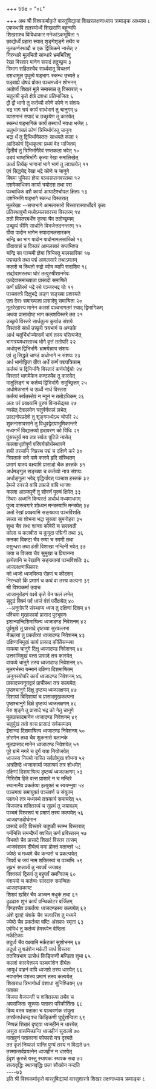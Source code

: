 +++
title = "०८"

+++
अथ श्री विश्वकर्माकृते वास्तुविद्यायां शिखरलक्षणाध्याय क्रमाङ्क आध्याय ८  
एकस्थापि तलस्योर्ध्वे शिखराणि बहून्यपि  
शिखराश्च विविधाकार मनेकांऽकभूषिता १  
छाद्योर्ध्वे प्रहारा स्यात् शृङ्गेशृङ्गे तथैव च  
मूलकर्णस्थादौ च एक द्वित्रिक्रमे न्यसेत् २  
निरन्धारे मूलभितौ सान्धारे भ्रमभित्तिषु  
रेखा विस्तार मानेन सपादं तदुच्छ्रय ३  
त्रिभाग सहितश्चैव सार्ध्ववातु विचक्षणं  
दशधामूल पृथुत्वे षड्भागः स्कन्ध उच्यते ४  
षड्बाह्ये दोषदं प्रोक्त पञ्चमध्येन शोभनम्  
अतोर्घ्वं शिखरं मूले समासान्न तु विस्तरात् ५  
चतुरश्री कृते क्षेत्रे दशधा प्रतिभाजितः ६  
द्वौ द्वौ भागो तु कर्तव्यौ कोणे कोणे न संशयः  
भद्र भाग त्रयं कार्यं सार्धभागं तु चानुगम् ७  
व्यासमानं सपादं च उच्छ्रयेण तु कारयेत्  
स्कन्धं षड्भागिकं कार्यं तस्यार्धे नवधा भजेत् ८  
चतुर्भागायतं कोणं त्रिभिर्भागंस्तु चानुगः  
भद्रा र्धं तु द्विभिर्भागेस्ततः साधयते कला ९  
आदिकोणं द्विधाकृत्वा प्रथमं वेद भाजितम्  
द्वितीयं तु त्रिभिर्भागैरेवं सप्तकला भवेत् १०  
उदयं चाष्टभिर्भागैः कृत्वा रेखा समालिखेत्  
ऊर्ध्व तिर्यक् भागानां भागे भागं तु लाञ्छयेत् ११  
एवं सिद्धयेद् रेखा भद्रे कोणे च चानुगे  
विषमा भूमिका ज्ञेया पञ्चसप्तनवस्तथा १२  
दशमेकाधिका कार्या त्रयोदश तथा परा  
पञ्चाधिकं दशै कार्या आघाटैश्चोपल क्षिताः १३  
दशभिर्भागे षड्भागे स्कन्ध विस्तरात्  
मूलरेखाः --सप्तभागे आमलासारो विस्तारास्यार्धोदये कृतः  
प्रतिरथावुभौ मध्येऽमलसारस्य विस्तरम् १४  
ततो विस्तरमर्धेन कृत्वा चैव ततोच्छ्रयम्  
उच्छ्रयं त्रीणि सार्धानि विभजेत्तदनन्तरम् १५  
ग्रीवा पादोन भागेन सपादामलसारकम्  
चन्द्रि का भाग पादोन पादोनामलसारिको १६  
ग्रीवायासं च विस्तरं आमलसारं सप्तभिश्च  
चन्द्रि का पञ्चमी ज्ञेया त्रिभिस्तु मालसारिका १७  
पद्मच्छत्रे तथा पद्मं आमलसारे तथाऽमलम्  
कलशे च स्थितो रुद्रो व्योम व्यापि सदाशिव १८  
सद्योवामस्तथा घोरं तत्पुरुषीशानमेवः  
एतदेवासमाख्याता प्रासादो समाश्रिते  
कर्णं प्रतिरथे भद्रे रथे पञ्जरभद्र योः १९  
पञ्चवक्त्रे दिक्षुभद्रे अङ्ग सङ्ख्या प्रशस्यते  
एता देवाः समाख्याता प्रासादेषु समाश्रिता २०  
मूलरेखास्य मानेन कलशं पञ्चभागतमं स्याद् द्विभागिकम्  
अथवा प्रासादोष्ट भाग कलशविस्तरे तत २१  
उच्छ्रये विस्तरे सार्धतुल्य कुर्यान्न संशये  
विस्तारो सार्ध उच्छ्रये त्रयभागं च अण्डके  
आर्ध चतुर्भिर्भाज्येत्सर्वं भागं तस्य परित्यजेत्  
भागत्रयमधस्ताच्च भोगे वृत्तं ततोपरि २२  
अधोवृत्तं द्विभिर्भागैः भ्रामयेन्नात्र संशयः  
एवं तु सिद्धते चाण्डं अधोभागे न संशयः २३  
अर्ध भागोछ्रिता ग्रीवा अर्धे कर्णं पद्मपत्रिकाम्  
कर्तव्यं च द्विभिर्भागैः विस्तारं कर्णयोर्द्वयोः २४  
विस्तारं भागमेकेन कण्ठस्यैव तु कारयेत्  
मातुलिङ्गं च कर्तव्यं द्विभिर्भागैः समुच्छ्रितम् २५  
अधोमेकभागं च ऊर्ध्वे नार्ध विस्तरा  
कर्तव्यं सर्वतस्तेवं न न्यूनं न ततोऽधिकम् २६  
अतः परं प्रवक्ष्यामि पुरुषं विन्यसेद्यथा २७  
न्यसेत् देवालयेन चतुर्वर्गफलं लभेत्  
छाद्यनोपप्रदेशे तु शृङ्गमध्येऽथ चोपरि २८  
शुकनासावसाने तु विधुवद्वेदयाभूमिकान्तरे  
मध्यगर्भे विद्यातव्यो हृदावरण को विधिः २९  
पुंसस्तुर्य मय तत्र सर्वतः पुटिते न्यसेत्  
कलशाधृतोपूर्ण परिपर्यकोर्धस्थापने  
शयी तस्यामि निप्रस्थ पद्मं च दक्षिणे करे ३०  
त्रिपताकं करे वामे कारये हृदि संस्थितम्  
प्रमाणं यास्य वक्ष्यामि प्रासादो चैक हस्तके ३१  
अर्धमङ्गुल सङ्ख्या च कर्तव्यो नात्र संशयः  
अर्धाङ्गुला भवेद् वृद्धिर्यावत् पञ्चाश हस्तकं ३२  
हेमजे रनरजे वापि ताम्रजे वापि भागशः  
कलश आञ्जपूर्णे तु सौवर्णं पुरुषं क्षिपेत् ३३  
स्थिरः अध्मनि विन्यस्तं अधोधं मध्यमाधमम्  
पूज्य वास्त्वगारे शोध्यन मन्त्रस्याभि मन्त्रयेत् ३४  
अतो रेखां प्रवक्ष्यामि सङ्ख्यया पञ्चविंशतिः  
सच्या सा शोभना भद्रा सुरूपा सुमनोहरा ३५  
शुभा चैव तथा शान्ता कौबेरी च सरस्वती  
कोला च कलवीरा च कुमुदा पद्मिनी तथा ३६  
कनका विकटा चैव रम्या च रमणी तथा  
वसुन्धरा तथा हंसी विशाखा नन्दिनी भवेत् ३७  
जया च विजया चैव सुमुखा च प्रियानना  
इत्येतानि च रेखाणि सङ्ख्यायां पञ्चविंशतिः ३८  
ध्वजलक्षणाधिकारः  
को ध्वजो ध्वजमित्या रोहणं च कीदशम्  
निरन्धारे किं प्रमाणं च कथं वा तस्य कल्पना ३९  
श्री विश्वकर्मा उवाच  
ध्वजानुरोहणं वक्ष्ये कृते येन फलं लभेत्  
सुदृढं विषमं पर्व ध्वजं वंशं परीक्षयेत् ४०  
\--अनुगोपरि संस्थाप्य ध्वज तु दक्षिणां दिशम् ४१  
पश्चिमा मुखाकार्या प्रासाद पुरभूषणः  
इशान्यान्दिशिमाश्रित्य ध्वजादण्ड निवेशनम् ४२  
पूर्वमुखे तु प्रासादे दृष्टव्या सुरवल्लभा  
नैऋत्यां तु प्रकर्तव्यां ध्वजादण्ड निवेशनम् ४३  
दक्षिणाभिमुखं कार्य प्रासाद कीर्तिसम्भवा  
वायव्या चानुगे दिक्षु ध्वजादण्ड निवेशनम् ४४  
उत्तराभिमुखं वत्स प्रासादे तत्र कारयेत्  
वायव्ये चानुगे तस्य ध्वजादण्ड निवेशनम् ४५  
मूलगर्भस्य यन्मानं दक्षिणा दिशमाश्रितम्  
अनुगस्योपरि कार्यं ध्वजादण्ड निवेशनम् ४६  
प्रासादस्यनुयद्वारं प्राचीस्था तत्र कल्पयेत्  
पृष्ठश्चानुगे दिक्षु दृष्टव्य ध्वजलक्षणम् ४७  
दिशायां बिदिशायां च प्रासादमुखकल्पना  
पृष्ठश्चानुगे दिक्षे दृष्टव्यं ध्वजलक्षणम् ४८  
मेरु शृङ्गे तु प्रासादे भद्र को गेतु चानुगे  
मूलप्रासादमानेन ध्वजादण्ड निवेशनम् ४९  
चतुर्मुखं ततो वत्स प्रासादं सर्वकामदम्  
ईशान्यां दिशमाश्रित्य ध्वजादण्ड निवेशनम् ५०  
तोरणेन तथा चैव शुकनासे बलानके  
मूलप्रासाद मानेन ध्वजादण्ड निवेशयेत् ५१  
पूरे ग्रामे नगरे च दुर्ग यत्रा नियोजयेत्  
ध्वजस्य नियमो नास्ति सर्वतोमुख शोभना ५२  
अत्रतिष्ठे ध्वजाकार्या जलाश्रयं तत्र शोधयेत्  
दक्षिणां दिशमाश्रित्य दृष्टव्यं ध्वजलक्षणम् ५३  
गिरिदोष हिते वत्स प्रासादे न च मन्दिरे  
स्थानानैव प्रकर्तव्या इत्युक्तं च स्वयम्भुवा ५४  
पञ्चगव्य समायुक्तं पञ्चवर्ण च संयुतम्  
प्लावधे तत्र मध्यस्थे तत्रकार्य समाचरेत् ५५  
विजयश्च शक्तिरूपं च सुप्रभं तु जयावहम्  
पञ्चमं विश्वरूपं च प्रमाणं तस्य कल्पयेत् ५६  
ध्वजदण्डदीर्घमान  
प्रासादे कटि विस्तारे चतुष्की स्तम्भ विस्तरात्  
गर्मभित्ति समन्दैर्घ्यं क्वचित् कर्ण प्रविस्तरम् ५७  
विभक्ते चैव प्रासादे शिखरं विस्तर तत्सम्  
ध्वजवंशस्य दीर्घत्वं मया प्रोक्तं मतान्तरे ५८  
ज्येष्ठे च मध्यमे चैव कन्यसे च प्रकल्पयेत्   
त्रिपर्वं च जयं नाम शक्तिरूपं च पञ्चभिः ५९  
सुप्रभं सप्तपर्वं तु नवपर्वं जयावह   
विश्वरूपं द्विरूपं तु बहुपर्वं समन्वितम् ६०  
वंशमयो च कर्तव्यः सारदारु समन्वितः  
ध्वजदण्डकाष्ट  
शिशवं खदिरं चैव अञ्चन मधुकं तथा ६१  
दृढढारु शुभं कार्यं ग्रन्थिकोटर वर्जितम्  
पिण्डश्चैव प्रकर्तव्यः ध्वजदण्डस्य कल्पयेत् ६२  
अंशे द्वात्र्\! यंशके चैव चत्वारिंश तु मध्यमे  
ज्येष्ठे चैव प्रकर्तव्या षष्टिः अंशकाः स्मृता ६३  
एवंविधं तु कर्तव्यं हेमरूपेन वेष्ठिता  
मर्कटिकाः  
तदूर्ध्व चैव वक्ष्यामि मर्कटकां सुशोभनम् ६४  
तदूर्ध्व तु षडंशेन मर्कटी चार्ध विस्तरा  
ततस्त्रिभाग उत्सेधं किङ्किणी मण्डिता शुभा ६५  
कलशं कारयेत्तस्य पञ्चमांशेन दीर्घतः  
आयुधं वाहनं वापि ध्वजाग्रे तस्य धारयेत् ६६  
नवभागेन वंशस्य प्रमाणं तस्य कल्पयेत्  
शिखराध त्रिभागोर्ध्वं वंशाधा सुनिश्चियम् ६७  
पताका  
विजया वैजयन्ती च शक्तिरूपा तथैव च  
अपराजिताः सुरूपाः पताका परिकीर्तिताः ६८  
दिव्य वस्त्र पताका च पञ्चवर्णक संयुता  
तारकैरर्धचन्द्र श्च किङ्किणी घुर्घुरान्विता ६९  
निष्पन्नं शिखरं दृष्ट्वा ध्वजहीनं न धारयेत्  
असुरा वासमिच्छन्ति ध्वजहीनं सुरालवे ७०  
वाताहुनं पताकानां फोफारो यत्र दृश्यते  
तत कृतं निष्फलं यान्ति पुण्यं तस्य न विद्यते ७१  
तस्मात्सर्वप्रयत्नेन ध्वजहीनं न धारयेत्  
ईदृशं कुरुते यस्तु स्थापकः स्थपक सदा ७२  
राज्यवृद्धिः स्थानवृद्धिः प्रजा सौख्येन नन्दति  
\----७३  
इति श्री विश्वकर्माकृते वास्तुविद्यायां वास्तुशास्त्रे शिखर लक्षणाध्याय
क्रमाङ्क ८  
   
